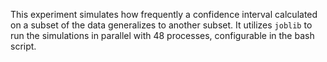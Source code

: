 This experiment simulates how frequently a confidence interval calculated on a subset of the data generalizes to another subset.
It utilizes `joblib` to run the simulations in parallel with 48 processes, configurable in the bash script.